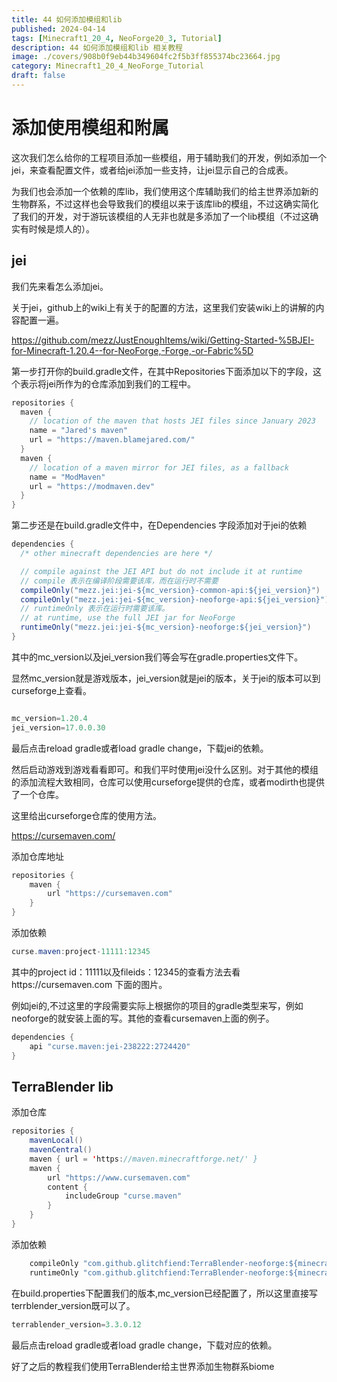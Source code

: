 ```yaml
---
title: 44 如何添加模组和lib
published: 2024-04-14
tags: [Minecraft1_20_4, NeoForge20_3, Tutorial]
description: 44 如何添加模组和lib 相关教程
image: ./covers/908b0f9eb44b349604fc2f5b3ff855374bc23664.jpg
category: Minecraft1_20_4_NeoForge_Tutorial
draft: false
---
```

# 添加使用模组和附属

这次我们怎么给你的工程项目添加一些模组，用于辅助我们的开发，例如添加一个jei，来查看配置文件，或者给jei添加一些支持，让jei显示自己的合成表。

为我们也会添加一个依赖的库lib，我们使用这个库辅助我们的给主世界添加新的生物群系，不过这样也会导致我们的模组以来于该库lib的模组，不过这确实简化了我们的开发，对于游玩该模组的人无非也就是多添加了一个lib模组（不过这确实有时候是烦人的）。

## jei

我们先来看怎么添加jei。

关于jei，github上的wiki上有关于的配置的方法，这里我们安装wiki上的讲解的内容配置一遍。

https://github.com/mezz/JustEnoughItems/wiki/Getting-Started-%5BJEI-for-Minecraft-1.20.4--for-NeoForge,-Forge,-or-Fabric%5D


第一步打开你的build.gradle文件，在其中Repositories下面添加以下的字段，这个表示将jei所作为的仓库添加到我们的工程中。 

```java
repositories {
  maven {
    // location of the maven that hosts JEI files since January 2023
    name = "Jared's maven"
    url = "https://maven.blamejared.com/"
  }
  maven {
    // location of a maven mirror for JEI files, as a fallback
    name = "ModMaven"
    url = "https://modmaven.dev"
  }
}

```

第二步还是在build.gradle文件中，在Dependencies 字段添加对于jei的依赖

```java
dependencies {
  /* other minecraft dependencies are here */

  // compile against the JEI API but do not include it at runtime
  // compile 表示在编译阶段需要该库，而在运行时不需要
  compileOnly("mezz.jei:jei-${mc_version}-common-api:${jei_version}")
  compileOnly("mezz.jei:jei-${mc_version}-neoforge-api:${jei_version}")
  // runtimeOnly 表示在运行时需要该库。
  // at runtime, use the full JEI jar for NeoForge
  runtimeOnly("mezz.jei:jei-${mc_version}-neoforge:${jei_version}")
}
```

其中的mc_version以及jei_version我们等会写在gradle.properties文件下。

显然mc_version就是游戏版本，jei_version就是jei的版本，关于jei的版本可以到curseforge上查看。

```java

mc_version=1.20.4
jei_version=17.0.0.30

```

最后点击reload gradle或者load gradle change，下载jei的依赖。

然后启动游戏到游戏看看即可。和我们平时使用jei没什么区别。对于其他的模组的添加流程大致相同，仓库可以使用curseforge提供的仓库，或者modirth也提供了一个仓库。

这里给出curseforge仓库的使用方法。

https://cursemaven.com/

添加仓库地址

```java
repositories {
    maven {
        url "https://cursemaven.com"
    }
}
```

添加依赖
```java
curse.maven:project-11111:12345
```

其中的project id：11111以及fileids：12345的查看方法去看https://cursemaven.com
下面的图片。

例如jei的,不过这里的字段需要实际上根据你的项目的gradle类型来写，例如neoforge的就安装上面的写。其他的查看cursemaven上面的例子。
```java
dependencies {
    api "curse.maven:jei-238222:2724420"
}
```

## TerraBlender lib

添加仓库
```java
repositories {
    mavenLocal()
    mavenCentral()
    maven { url = 'https://maven.minecraftforge.net/' }
    maven {
        url "https://www.cursemaven.com"
        content {
            includeGroup "curse.maven"
        }
    }
}

```

添加依赖

```java
    compileOnly "com.github.glitchfiend:TerraBlender-neoforge:${minecraft_version}-${terrablender_version}"
    runtimeOnly "com.github.glitchfiend:TerraBlender-neoforge:${minecraft_version}-${terrablender_version}"
```

在build.properties下配置我们的版本,mc_version已经配置了，所以这里直接写terrblender_version既可以了。

```java
terrablender_version=3.3.0.12
```

最后点击reload gradle或者load gradle change，下载对应的依赖。

好了之后的教程我们使用TerraBlender给主世界添加生物群系biome

